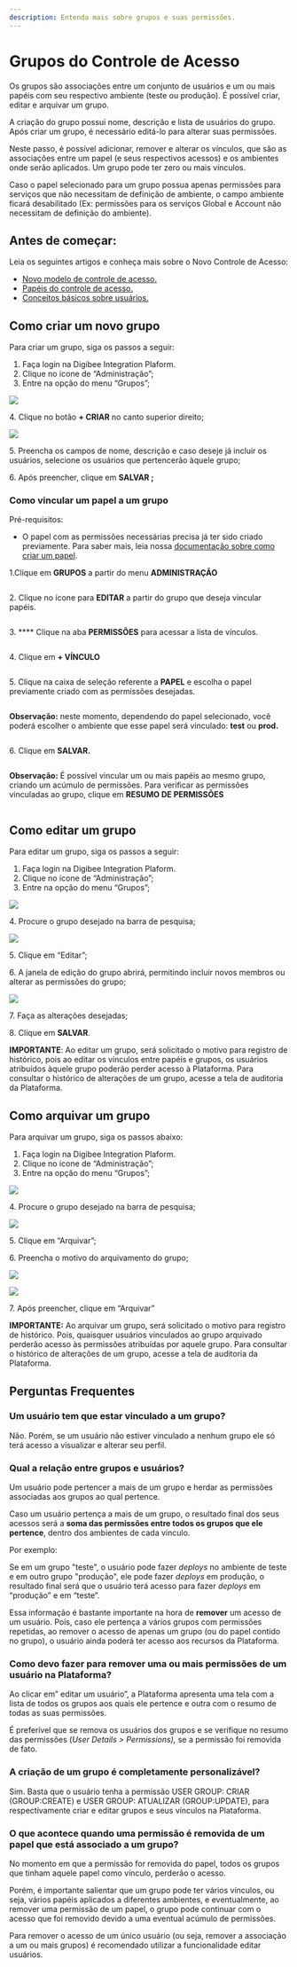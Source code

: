```yaml
---
description: Entenda mais sobre grupos e suas permissões.
---
```


# Grupos do Controle de Acesso

Os grupos são associações entre um conjunto de usuários e um ou mais papéis com seu respectivo ambiente (teste ou produção). É possível criar, editar e arquivar um grupo.

A criação do grupo possui nome, descrição e lista de usuários do grupo. Após criar um grupo, é necessário editá-lo para alterar suas permissões.

Neste passo, é possível adicionar, remover e alterar os vínculos, que são as associações entre um papel (e seus respectivos acessos) e os ambientes onde serão aplicados. Um grupo pode ter zero ou mais vínculos.

Caso o papel selecionado para um grupo possua apenas permissões para serviços que não necessitam de definição de ambiente, o campo ambiente ficará desabilitado (Ex: permissões para os serviços Global e Account não necessitam de definição do ambiente).

## Antes de começar: <a href="#h_a5010c206d" id="h_a5010c206d"></a>

Leia os seguintes artigos e conheça mais sobre o Novo Controle de Acesso:

* [Novo modelo de controle de acesso.](https://intercom.help/godigibee/pt-BR/articles/5808132-novo-modelo-de-controle-de-acesso)
* [Papéis do controle de acesso.](https://intercom.help/godigibee/pt-BR/articles/5810244-papeis-do-controle-de-acesso)
* [Conceitos básicos sobre usuários.](https://intercom.help/godigibee/pt-BR/articles/5808313-conceitos-basicos-sobre-usuarios)

## Como criar um novo grupo <a href="#h_3ac43c518a" id="h_3ac43c518a"></a>

Para criar um grupo, siga os passos a seguir:

1. Faça login na Digibee Integration Plaform.
2. Clique no ícone de “Administração”;
3. Entre na opção do menu “Grupos”;

![](<../../.gitbook/assets/Imagem 1 (1) (4).png>)

4\. Clique no botão **+ CRIAR** no canto superior direito;

![](<../../.gitbook/assets/Imagem 2.png>)

5\. Preencha os campos de nome, descrição e caso deseje já incluir os usuários, selecione os usuários que pertencerão àquele grupo;

6\. Após preencher, clique em **SALVAR ;**

### **Como vincular um papel a um grupo**

Pré-requisitos:&#x20;

* O papel com as permissões necessárias precisa já ter sido criado previamente. Para saber mais, leia nossa [documentação sobre como criar um papel](https://docs.digibee.com/documentation/v/pt-br/administration/novo-controle-de-acesso/papeis-do-controle-de-acesso#h\_3cbcaa1595).

1.Clique em **GRUPOS** a partir do menu **ADMINISTRAÇÃO**

<figure><img src="../../.gitbook/assets/Imagem 1.png" alt=""><figcaption></figcaption></figure>

2\. Clique no ícone para **EDITAR** a partir do grupo que deseja vincular papéis.

<figure><img src="../../.gitbook/assets/imagem 2.png" alt=""><figcaption></figcaption></figure>

3\. **** Clique na aba **PERMISSÕES** para acessar a lista de vínculos.

<figure><img src="../../.gitbook/assets/Imagem 3.png" alt=""><figcaption></figcaption></figure>

4\. Clique em **+ VÍNCULO**

<figure><img src="../../.gitbook/assets/Imagem 4.png" alt=""><figcaption></figcaption></figure>

5\. Clique na caixa de seleção referente a **PAPEL** e escolha o papel previamente criado com as permissões desejadas.

<figure><img src="../../.gitbook/assets/Imagem 5.png" alt=""><figcaption></figcaption></figure>

**Observação:** neste momento, dependendo do papel selecionado, você poderá escolher o ambiente que esse papel será vinculado: **test** ou **prod.**

<figure><img src="../../.gitbook/assets/Imagem 6.png" alt=""><figcaption></figcaption></figure>

6\. Clique em **SALVAR.**

<figure><img src="../../.gitbook/assets/Imagem 7.png" alt=""><figcaption></figcaption></figure>

**Observação:** É possível vincular um ou mais papéis ao mesmo grupo, criando um acúmulo de permissões. Para verificar as permissões vinculadas ao grupo, clique em **RESUMO DE PERMISSÕES**

<figure><img src="../../.gitbook/assets/Imagem 8.png" alt=""><figcaption></figcaption></figure>

## Como editar um grupo <a href="#h_8dbe8e58b4" id="h_8dbe8e58b4"></a>

Para editar um grupo, siga os passos a seguir:

1. Faça login na Digibee Integration Plaform.
2. Clique no ícone de “Administração”;
3. Entre na opção do menu “Grupos”;

![](<../../.gitbook/assets/Imagem 6 (6).png>)

4\. Procure o grupo desejado na barra de pesquisa;

![](<../../.gitbook/assets/Imagem 7 (1) (2).png>)

5\. Clique em “Editar”;

6\. A janela de edição do grupo abrirá, permitindo incluir novos membros ou alterar as permissões do grupo;

![](<../../.gitbook/assets/Imagem 8 (3).png>)

7\. Faça as alterações desejadas;

8\. Clique em **SALVAR**.

**IMPORTANTE**: Ao editar um grupo, será solicitado o motivo para registro de histórico, pois ao editar os vínculos entre papéis e grupos, os usuários atribuídos àquele grupo poderão perder acesso à Plataforma. Para consultar o histórico de alterações de um grupo, acesse a tela de auditoria da Plataforma.

## Como arquivar um grupo <a href="#h_507e74fbfb" id="h_507e74fbfb"></a>

Para arquivar um grupo, siga os passos abaixo:

1. Faça login na Digibee Integration Plaform.
2. Clique no ícone de “Administração”;
3. Entre na opção do menu “Grupos”;

![](<../../.gitbook/assets/Imagem 9 (1).png>)

4\. Procure o grupo desejado na barra de pesquisa;

![](<../../.gitbook/assets/imagem 10 (1).png>)

5\. Clique em “Arquivar”;

6\. Preencha o motivo do arquivamento do grupo;

![](<../../.gitbook/assets/Imagem 11 (1).png>)

![](<../../.gitbook/assets/Imagem 11.png>)

7\. Após preencher, clique em “Arquivar”

**IMPORTANTE:** Ao arquivar um grupo, será solicitado o motivo para registro de histórico. Pois, quaisquer usuários vinculados ao grupo arquivado perderão acesso às permissões atribuídas por aquele grupo. Para consultar o histórico de alterações de um grupo, acesse a tela de auditoria da Plataforma.

## Perguntas Frequentes <a href="#h_eb5d4f3092" id="h_eb5d4f3092"></a>

### Um usuário tem que estar vinculado a um grupo? <a href="#h_720b9fa566" id="h_720b9fa566"></a>

Não. Porém, se um usuário não estiver vinculado a nenhum grupo ele só terá acesso a visualizar e alterar seu perfil.

### Qual a relação entre grupos e usuários? <a href="#h_fc7dde47d4" id="h_fc7dde47d4"></a>

Um usuário pode pertencer a mais de um grupo e herdar as permissões associadas aos grupos ao qual pertence.

Caso um usuário pertença a mais de um grupo, o resultado final dos seus acessos será a **soma das permissões entre todos os grupos que ele pertence**, dentro dos ambientes de cada vínculo.

Por exemplo:

Se em um grupo "teste", o usuário pode fazer _deploys_ no ambiente de teste e em outro grupo "produção", ele pode fazer _deploys_ em produção, o resultado final será que o usuário terá acesso para fazer _deploys_ em “produção” e em “teste”.

Essa informação é bastante importante na hora de **remover** um acesso de um usuário. Pois, caso ele pertença a vários grupos com permissões repetidas, ao remover o acesso de apenas um grupo (ou do papel contido no grupo), o usuário ainda poderá ter acesso aos recursos da Plataforma.

### Como devo fazer para remover uma ou mais permissões de um usuário na Plataforma? <a href="#h_c1dc901385" id="h_c1dc901385"></a>

Ao clicar em” editar um usuário”, a Plataforma apresenta uma tela com a lista de todos os grupos aos quais ele pertence e outra com o resumo de todas as suas permissões.

É preferível que se remova os usuários dos grupos e se verifique no resumo das permissões (_User Details > Permissions),_ se a permissão foi removida de fato.

### A criação de um grupo é completamente personalizável? <a href="#h_15e5325b71" id="h_15e5325b71"></a>

Sim. Basta que o usuário tenha a permissão USER GROUP: CRIAR (GROUP:CREATE) e USER GROUP: ATUALIZAR (GROUP:UPDATE), para respectivamente criar e editar grupos e seus vínculos na Plataforma.

### O que acontece quando uma permissão é removida de um papel que está associado a um grupo? <a href="#h_b081a00dcb" id="h_b081a00dcb"></a>

No momento em que a permissão for removida do papel, todos os grupos que tinham aquele papel como vínculo, perderão o acesso.

Porém, é importante salientar que um grupo pode ter vários vínculos, ou seja, vários papéis aplicados a diferentes ambientes, e eventualmente, ao remover uma permissão de um papel, o grupo pode continuar com o acesso que foi removido devido a uma eventual acúmulo de permissões.

Para remover o acesso de um único usuário (ou seja, remover a associação a um ou mais grupos) é recomendado utilizar a funcionalidade editar usuários.
